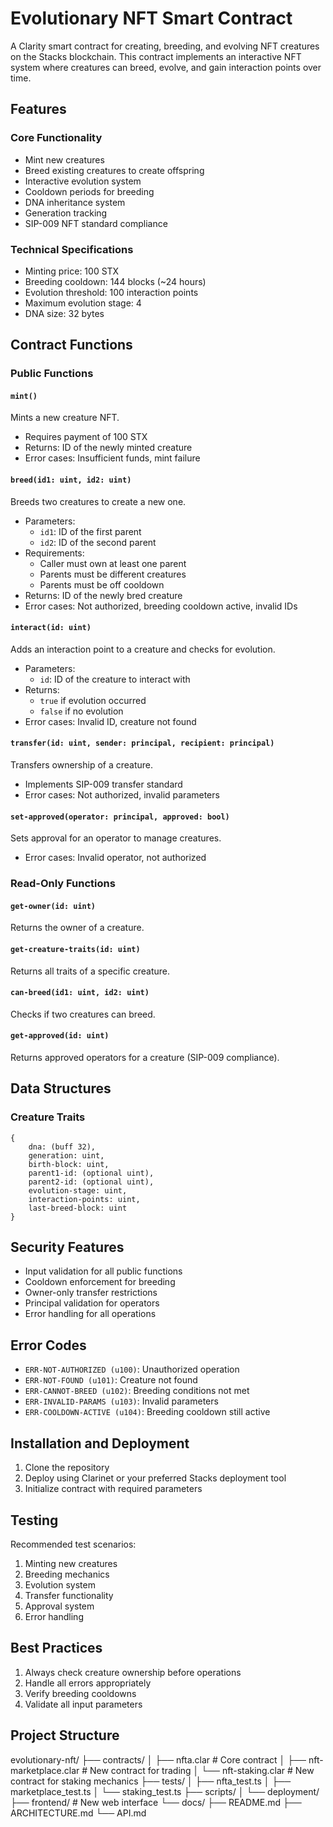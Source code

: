 # Evolutionary NFT Smart Contract

A Clarity smart contract for creating, breeding, and evolving NFT creatures on the Stacks blockchain. This contract implements an interactive NFT system where creatures can breed, evolve, and gain interaction points over time.

## Features

### Core Functionality
- Mint new creatures
- Breed existing creatures to create offspring
- Interactive evolution system
- Cooldown periods for breeding
- DNA inheritance system
- Generation tracking
- SIP-009 NFT standard compliance

### Technical Specifications
- Minting price: 100 STX
- Breeding cooldown: 144 blocks (~24 hours)
- Evolution threshold: 100 interaction points
- Maximum evolution stage: 4
- DNA size: 32 bytes

## Contract Functions

### Public Functions

#### `mint()`
Mints a new creature NFT.
- Requires payment of 100 STX
- Returns: ID of the newly minted creature
- Error cases: Insufficient funds, mint failure

#### `breed(id1: uint, id2: uint)`
Breeds two creatures to create a new one.
- Parameters:
  - `id1`: ID of the first parent
  - `id2`: ID of the second parent
- Requirements:
  - Caller must own at least one parent
  - Parents must be different creatures
  - Parents must be off cooldown
- Returns: ID of the newly bred creature
- Error cases: Not authorized, breeding cooldown active, invalid IDs

#### `interact(id: uint)`
Adds an interaction point to a creature and checks for evolution.
- Parameters:
  - `id`: ID of the creature to interact with
- Returns: 
  - `true` if evolution occurred
  - `false` if no evolution
- Error cases: Invalid ID, creature not found

#### `transfer(id: uint, sender: principal, recipient: principal)`
Transfers ownership of a creature.
- Implements SIP-009 transfer standard
- Error cases: Not authorized, invalid parameters

#### `set-approved(operator: principal, approved: bool)`
Sets approval for an operator to manage creatures.
- Error cases: Invalid operator, not authorized

### Read-Only Functions

#### `get-owner(id: uint)`
Returns the owner of a creature.

#### `get-creature-traits(id: uint)`
Returns all traits of a specific creature.

#### `can-breed(id1: uint, id2: uint)`
Checks if two creatures can breed.

#### `get-approved(id: uint)`
Returns approved operators for a creature (SIP-009 compliance).

## Data Structures

### Creature Traits
```clarity
{
    dna: (buff 32),
    generation: uint,
    birth-block: uint,
    parent1-id: (optional uint),
    parent2-id: (optional uint),
    evolution-stage: uint,
    interaction-points: uint,
    last-breed-block: uint
}
```

## Security Features

- Input validation for all public functions
- Cooldown enforcement for breeding
- Owner-only transfer restrictions
- Principal validation for operators
- Error handling for all operations

## Error Codes

- `ERR-NOT-AUTHORIZED (u100)`: Unauthorized operation
- `ERR-NOT-FOUND (u101)`: Creature not found
- `ERR-CANNOT-BREED (u102)`: Breeding conditions not met
- `ERR-INVALID-PARAMS (u103)`: Invalid parameters
- `ERR-COOLDOWN-ACTIVE (u104)`: Breeding cooldown still active

## Installation and Deployment

1. Clone the repository
2. Deploy using Clarinet or your preferred Stacks deployment tool
3. Initialize contract with required parameters

## Testing

Recommended test scenarios:
1. Minting new creatures
2. Breeding mechanics
3. Evolution system
4. Transfer functionality
5. Approval system
6. Error handling

## Best Practices

1. Always check creature ownership before operations
2. Handle all errors appropriately
3. Verify breeding cooldowns
4. Validate all input parameters

## Project Structure

evolutionary-nft/
├── contracts/
│   ├── nfta.clar           # Core contract
│   ├── nft-marketplace.clar # New contract for trading
│   └── nft-staking.clar    # New contract for staking mechanics
├── tests/
│   ├── nfta_test.ts
│   ├── marketplace_test.ts
│   └── staking_test.ts
├── scripts/
│   └── deployment/
├── frontend/              # New web interface
└── docs/
    ├── README.md
    ├── ARCHITECTURE.md
    └── API.md